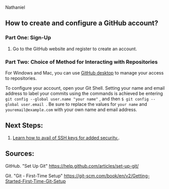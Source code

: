Nathaniel

## How to create and configure a GitHub account?


### Part One: Sign-Up

1. Go to the GitHub website and register to create an account.  <!-- Isn't there something we can add about student accounts and free hosting? -->


### Part Two: Choice of Method for Interacting with Repositories

For Windows and Mac, you can use [GitHub desktop](https://desktop.github.com/) to  manage your access to repositories.


To configure your account, open your Git Shell. Setting your name and email address to label your commits using the commands is achieved be entering `git config --global user.name "your name"` , and then `$ git config --global user.email `.  Be sure to replace the values for `your name` and `youremail@example.com` with your own name and email address.


## Next Steps:

1. [Learn how to avail of SSH keys for added security.](https://github.com/src-its/ca-web/blob/master/content/git_ssh-setup.md).

## Sources:

GitHub. "Set Up Git" https://help.github.com/articles/set-up-git/

Git. "Git - First-Time Setup"  https://git-scm.com/book/en/v2/Getting-Started-First-Time-Git-Setup
